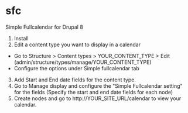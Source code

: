 # sfc
Simple Fullcalendar for Drupal 8

1. Install
2. Edit a content type you want to display in a calendar
 - Go to Structure > Content types > YOUR_CONTENT_TYPE > Edit (admin/structure/types/manage/YOUR_CONTENT_TYPE)
 - Configure the options under Simple fullcalendar tab
3. Add Start and End date fields for the content type.
4. Go to Manage display and configure the "Simple Fullcalendar setting" for the fields (Specify the start and end date fields for each node)
5. Create nodes and go to http://YOUR_SITE_URL/calendar to view your calendar.
